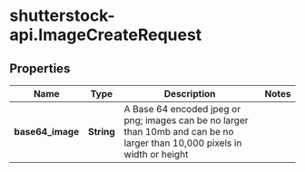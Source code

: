 # shutterstock-api.ImageCreateRequest

## Properties
Name | Type | Description | Notes
------------ | ------------- | ------------- | -------------
**base64_image** | **String** | A Base 64 encoded jpeg or png; images can be no larger than 10mb and can be no larger than 10,000 pixels in width or height | 



